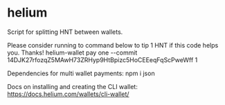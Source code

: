 # helium

Script for splitting HNT between wallets.

Please consider running to command below to tip 1 HNT if this code helps you. Thanks!
helium-wallet pay one --commit 14DJK27rfozqZ5MAwH73ZRHyp9HtBpizc5HoCEEeqFqScPweWff 1

Dependencies for multi wallet payments:
npm i json

Docs on installing and creating the CLI wallet: https://docs.helium.com/wallets/cli-wallet/
